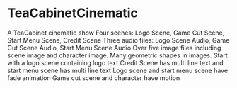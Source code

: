 # TeaCabinetCinematic
A TeaCabinet cinematic show
Four scenes: Logo Scene, Game Cut Scene, Start Menu Scene, Credit Scene
Three audio files: Logo Scene Audio, Game Cut Scene Audio, Start Menu Scene Audio
Over five image files including scene image and character image.
Many geometric shapes in images.
Start with a logo scene containing logo text
Credit Scene has multi line text and start menu scene has multi line text
Logo scene and start menu scene have fade animation
Game cut scene and character have motion
